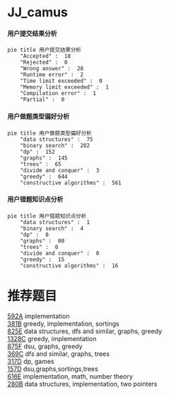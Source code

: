 # JJ_camus

<!-- tabs:start -->



#### **用户提交结果分析**

```mermaid
pie title 用户提交结果分析
    "Accepted" :  18
    "Rejected" :  0
    "Wrong answer" :  28
    "Runtime error" :  2
    "Time limit exceeded" :  0
    "Memory limit exceeded" :  1
    "Compilation error" :  1
    "Partial" :  0
```

#### **用户做题类型偏好分析**

```mermaid
pie title 用户做题类型偏好分析
    "data structures" :  75
    "binary search" :  282
    "dp" :  152
    "graphs" :  145
    "trees" :  65
    "divide and conquer" :  3
    "greedy" :  644
    "constructive algorithms" :  561
```
#### **用户错题知识点分析**

```mermaid
pie title 用户错题知识点分析
    "data structures" :  1
    "binary search" :  4
    "dp" :  0
    "graphs" :  00
    "trees" :  0
    "divide and conquer" :  0
    "greedy" :  15
    "constructive algorithms" :  16
```



<!-- tabs:end -->
# 推荐题目
[592A](https://codeforces.com/contest/592/problem/A)		implementation		  
[381B](https://codeforces.com/contest/381/problem/B)		greedy,
                        implementation,
                        sortings		  
[825E](https://codeforces.com/contest/825/problem/E)		data structures,
                        dfs and similar,
                        graphs,
                        greedy		  
[1328C](https://codeforces.com/contest/1328/problem/C)		greedy,
                        implementation		  
[875F](https://codeforces.com/contest/875/problem/F)		dsu,
                        graphs,
                        greedy		  
[369C](https://codeforces.com/contest/369/problem/C)		dfs and similar,
                        graphs,
                        trees		  
[317D](https://codeforces.com/contest/317/problem/D)		dp,
                        games		  
[157D](https://codeforces.com/contest/157/problem/D)		dsu,graphs,sortings,trees		  
[616E](https://codeforces.com/contest/616/problem/E)		implementation,
                        math,
                        number theory		  
[280B](https://codeforces.com/contest/280/problem/B)		data structures,
                        implementation,
                        two pointers		  
